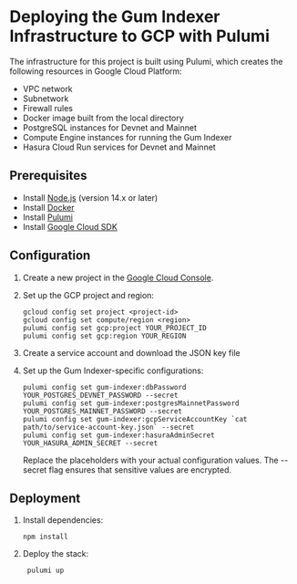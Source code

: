 # Deploying the Gum Indexer Infrastructure to GCP with Pulumi

The infrastructure for this project is built using Pulumi, which creates the following resources in Google Cloud Platform:

- VPC network
- Subnetwork
- Firewall rules
- Docker image built from the local directory
- PostgreSQL instances for Devnet and Mainnet
- Compute Engine instances for running the Gum Indexer
- Hasura Cloud Run services for Devnet and Mainnet

## Prerequisites

- Install [Node.js](https://nodejs.org/en/download/) (version 14.x or later)
- Install [Docker](https://docs.docker.com/get-docker/)
- Install [Pulumi](https://www.pulumi.com/docs/get-started/install/)
- Install [Google Cloud SDK](https://cloud.google.com/sdk/docs/install)

## Configuration

1.  Create a new project in the [Google Cloud Console](https://console.cloud.google.com/).

2.  Set up the GCP project and region:

    ```
    gcloud config set project <project-id>
    gcloud config set compute/region <region>
    pulumi config set gcp:project YOUR_PROJECT_ID
    pulumi config set gcp:region YOUR_REGION
    ```

3.  Create a service account and download the JSON key file

4.  Set up the Gum Indexer-specific configurations:

    ```
    pulumi config set gum-indexer:dbPassword YOUR_POSTGRES_DEVNET_PASSWORD --secret
    pulumi config set gum-indexer:postgresMainnetPassword YOUR_POSTGRES_MAINNET_PASSWORD --secret
    pulumi config set gum-indexer:gcpServiceAccountKey `cat path/to/service-account-key.json` --secret
    pulumi config set gum-indexer:hasuraAdminSecret YOUR_HASURA_ADMIN_SECRET --secret
    ```

    Replace the placeholders with your actual configuration values. The --secret flag ensures that sensitive values are encrypted.

## Deployment

1. Install dependencies:

   ```
   npm install
   ```

2. Deploy the stack:

   ```
    pulumi up
   ```

